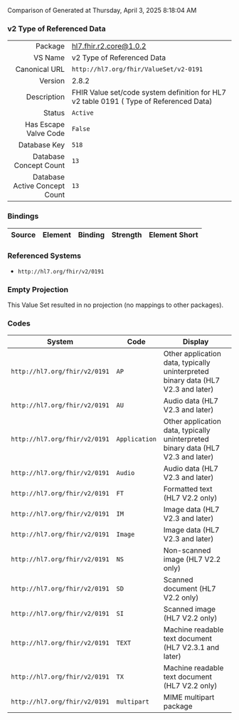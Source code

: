 Comparison of 
Generated at Thursday, April 3, 2025 8:18:04 AM

### v2 Type of Referenced Data

|      |     |
| ---: | --- |
| Package | hl7.fhir.r2.core@1.0.2 |
| VS Name | v2 Type of Referenced Data |
| Canonical URL | `http://hl7.org/fhir/ValueSet/v2-0191` |
| Version | 2.8.2 |
| Description | FHIR Value set/code system definition for HL7 v2 table 0191 ( Type of Referenced Data) |
| Status | `Active` |
| Has Escape Valve Code | `False` |
| Database Key | `518` |
| Database Concept Count | `13` |
| Database Active Concept Count | `13` |
### Bindings

| Source | Element | Binding | Strength | Element Short |
| ------ | ------- | ------- | -------- | ------------- |

### Referenced Systems

* `http://hl7.org/fhir/v2/0191`
### Empty Projection

This Value Set resulted in no projection (no mappings to other packages).

### Codes

| System | Code | Display |
| ------ | ---- | ------- |
| `http://hl7.org/fhir/v2/0191` | `AP` | Other application data, typically uninterpreted binary data (HL7 V2.3 and later) |
| `http://hl7.org/fhir/v2/0191` | `AU` | Audio data (HL7 V2.3 and later) |
| `http://hl7.org/fhir/v2/0191` | `Application` | Other application data, typically uninterpreted binary data  (HL7 V2.3 and later) |
| `http://hl7.org/fhir/v2/0191` | `Audio` | Audio data  (HL7 V2.3 and later) |
| `http://hl7.org/fhir/v2/0191` | `FT` | Formatted text (HL7 V2.2 only) |
| `http://hl7.org/fhir/v2/0191` | `IM` | Image data (HL7 V2.3 and later) |
| `http://hl7.org/fhir/v2/0191` | `Image` | Image data  (HL7 V2.3 and later) |
| `http://hl7.org/fhir/v2/0191` | `NS` | Non-scanned image (HL7 V2.2 only) |
| `http://hl7.org/fhir/v2/0191` | `SD` | Scanned document (HL7 V2.2 only) |
| `http://hl7.org/fhir/v2/0191` | `SI` | Scanned image (HL7 V2.2 only) |
| `http://hl7.org/fhir/v2/0191` | `TEXT` | Machine readable text document (HL7 V2.3.1 and later) |
| `http://hl7.org/fhir/v2/0191` | `TX` | Machine readable text document (HL7 V2.2 only) |
| `http://hl7.org/fhir/v2/0191` | `multipart` | MIME multipart package |
